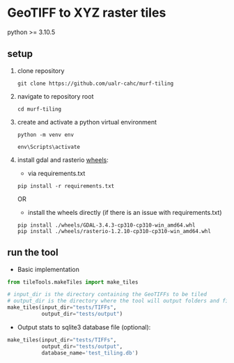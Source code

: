 # GeoTIFF to XYZ raster tiles

python >= 3.10.5

## setup
1. clone repository
    ```
    git clone https://github.com/ualr-cahc/murf-tiling
    ```

1. navigate to repository root
    ```
    cd murf-tiling
    ```

1. create and activate a python virtual environment
    ```
    python -m venv env

    env\Scripts\activate
    ```

1. install gdal and rasterio [wheels](https://www.lfd.uci.edu/~gohlke/pythonlibs):
    * via requirements.txt
    ```
    pip install -r requirements.txt
    ```
    OR 
    * install the wheels directly (if there is an issue with requirements.txt)
    ```
    pip install ./wheels/GDAL-3.4.3-cp310-cp310-win_amd64.whl
    pip install ./wheels/rasterio-1.2.10-cp310-cp310-win_amd64.whl
    ```

## run the tool

* Basic implementation
```python
from tileTools.makeTiles import make_tiles

# input_dir is the directory containing the GeoTIFFs to be tiled
# output_dir is the directory where the tool will output folders and files
make_tiles(input_dir="tests/TIFFs",
           output_dir="tests/output")
```

* Output stats to sqlite3 database file (optional):
```python
make_tiles(input_dir="tests/TIFFs",
           output_dir="tests/output",
           database_name='test_tiling.db')
```
